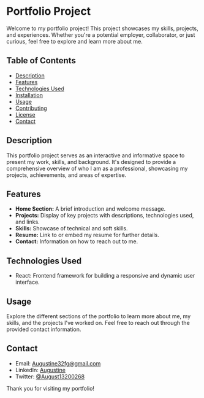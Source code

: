 # Portfolio Project

Welcome to my portfolio project! This project showcases my skills, projects, and experiences. Whether you're a potential employer, collaborator, or just curious, feel free to explore and learn more about me.

## Table of Contents

- [Description](#description)
- [Features](#features)
- [Technologies Used](#technologies-used)
- [Installation](#installation)
- [Usage](#usage)
- [Contributing](#contributing)
- [License](#license)
- [Contact](#contact)

## Description

This portfolio project serves as an interactive and informative space to present my work, skills, and background. It's designed to provide a comprehensive overview of who I am as a professional, showcasing my projects, achievements, and areas of expertise.

## Features

- **Home Section:** A brief introduction and welcome message.
- **Projects:** Display of key projects with descriptions, technologies used, and links.
- **Skills:** Showcase of technical and soft skills.
- **Resume:** Link to or embed my resume for further details.
- **Contact:** Information on how to reach out to me.

## Technologies Used

- React: Frontend framework for building a responsive and dynamic user interface.

## Usage

Explore the different sections of the portfolio to learn more about me, my skills, and the projects I've worked on. Feel free to reach out through the provided contact information.

## Contact

- Email: Augustine32fg@gmail.com
- LinkedIn: [Augustine](https://www.linkedin.com/in/alpha-augustine)
- Twitter: [@August13200268](https://twitter.com/August13200296)

Thank you for visiting my portfolio!